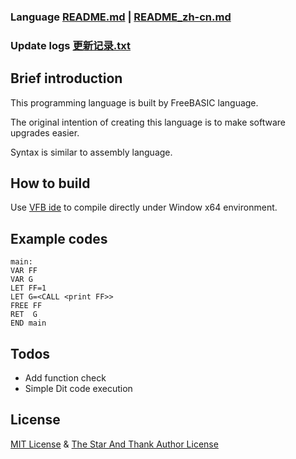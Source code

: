 ### Language [README.md](README.md) | [README_zh-cn.md](README_zh-cn.md)
### Update logs [更新记录.txt](更新记录.txt)
## Brief introduction
This programming language is built by FreeBASIC language.

The original intention of creating this language is to make software upgrades easier.

Syntax is similar to assembly language.

## How to build
Use [VFB ide](http://www.yfvb.com/soft-48.htm) to compile directly under Window x64 environment.
## Example codes
```
main:
VAR FF 
VAR G
LET FF=1
LET G=<CALL <print FF>>
FREE FF
RET  G
END main
```
## Todos
- Add function check
- Simple Dit code execution
## License
[MIT License](https://github.com/3XDot/FreeBASICDit/blob/master/LICENSE) &  [The Star And Thank Author License](https://github.com/zTrix/sata-license) 
